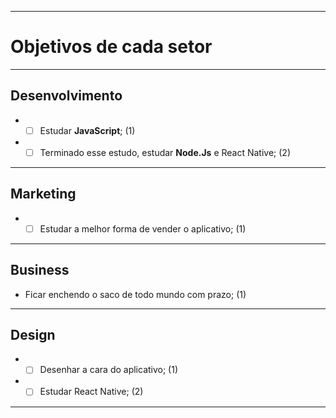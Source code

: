 ***
# Objetivos de cada setor
***
## Desenvolvimento
* - [ ] Estudar **JavaScript**; (1)
* - [ ] Terminado esse estudo, estudar **Node.Js** e React Native; (2)

***
## Marketing
* - [ ] Estudar a melhor forma de vender o aplicativo; (1)

***
## Business
* Ficar enchendo o saco de todo mundo com prazo; (1)

***
## Design
* - [ ] Desenhar a cara do aplicativo; (1)
* - [ ] Estudar React Native; (2)

***

